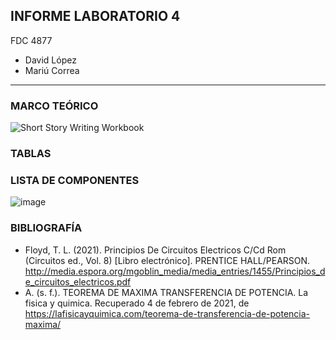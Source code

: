 ##  INFORME LABORATORIO 4
FDC  4877
- David López
- Mariú Correa
----------------




### MARCO TEÓRICO
![Short Story Writing Workbook](https://user-images.githubusercontent.com/76136049/106979335-1f858c80-672c-11eb-86f9-6c6433b14e3e.png)


### TABLAS


### LISTA DE COMPONENTES
![image](https://user-images.githubusercontent.com/76136049/106982043-3b3f6180-6731-11eb-9777-9689e080188d.png)


### BIBLIOGRAFÍA
- Floyd, T. L. (2021). Principios De Circuitos Electricos C/Cd Rom (Circuitos ed., Vol. 8) [Libro electrónico]. PRENTICE HALL/PEARSON. http://media.espora.org/mgoblin_media/media_entries/1455/Principios_de_circuitos_electricos.pdf
- A. (s. f.). TEOREMA DE MAXIMA TRANSFERENCIA DE POTENCIA. La fisica y quimica. Recuperado 4 de febrero de 2021, de https://lafisicayquimica.com/teorema-de-transferencia-de-potencia-maxima/

